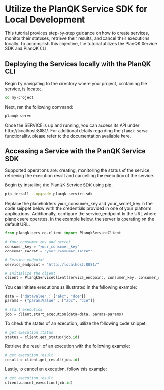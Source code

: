 # Utilize the PlanQK Service SDK for Local Development

This tutorial provides step-by-step guidance on how to create services, monitor their statuses, retrieve their results, and cancel their executions locally. To accomplish this objective, the tutorial utilizes the PlanQK Service SDK and PlanQK CLI.

## Deploying the Services locally with the PlanQK CLI

Begin by navigating to the directory where your project, containing the service, is located.

```bash
cd my-project
```

Next, run the following command:

```bash
planqk serve
```

Once the SERVICE is up and running, you can access its API under http://localhost:8081/. For additional details regarding the `planqk serve` functionality, please refer to the documentation available [here](https://docs.platform.planqk.de/cli-reference.html#planqk-serve).

## Accessing a Service with the PlanQK Service SDK

Supported operations are: creating, monitoring the status of the service, retrieving the execution result and cancelling the execution of the service.

Begin by installing the PlanQK Service SDK using pip.

```bash
pip install --upgrade planqk-service-sdk
```
Replace the placeholders your_consumer_key and your_secret_key in the code snippet below with the credentials provided in one of your platform applications. Additionally, configure the service_endpoint to the URL where planqk sere operates. In the example below, the server is operating on the default URL.



```python
from planqk.service.client import PlanqkServiceClient

# Your consumer key and secret
consumer_key = "your_consumer_key"
consumer_secret = "your_consumer_secret"

# Service endpoint
service_endpoint = "http://localhost:8081/"

# Initialize the client
client = PlanqkServiceClient(service_endpoint, consumer_key, consumer_secret)
```

You can initiate executions as illustrated in the following example:

```python
data = {"dataValue" : ["abc", "dce"]}
params = {"paramsValue" : ["abc", "dce"]}

# start execution
job = client.start_execution(data=data, params=params)
```

To check the status of an execution, utilize the following code snippet:

```python
# get execution status
status = client.get_status(job.id)
```

Retrieve the result of an execution with the following example:


```python
# get execution result
result = client.get_result(job.id)
```
Lastly, to cancel an execution, follow this example:

```python
# get execution result
client.cancel_execution(job.id)
```
